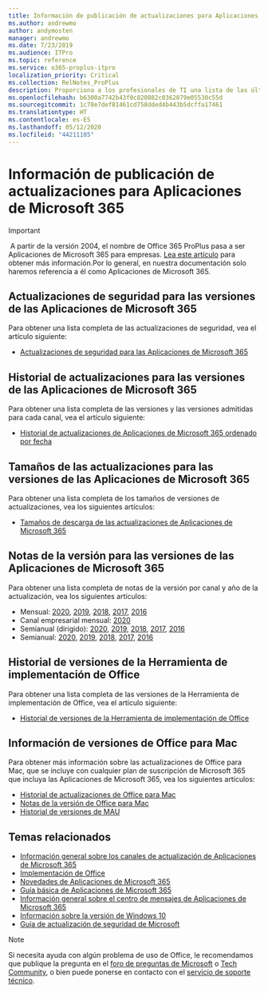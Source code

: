 ```yaml
---
title: Información de publicación de actualizaciones para Aplicaciones de Microsoft 365
ms.author: andrewmo
author: andymosten
manager: andrewmo
ms.date: 7/23/2019
ms.audience: ITPro
ms.topic: reference
ms.service: o365-proplus-itpro
localization_priority: Critical
ms.collection: RelNotes_ProPlus
description: Proporciona a los profesionales de TI una lista de las últimas versiones de las Aplicaciones de Microsoft 365 para cada canal de actualización y vínculos a notas de la versión y el historial de actualizaciones.
ms.openlocfilehash: b6300a7742b43f0c820882c0362079e05530c55d
ms.sourcegitcommit: 1c78e7def81461cd758dded4b443b5dcffa17461
ms.translationtype: HT
ms.contentlocale: es-ES
ms.lasthandoff: 05/12/2020
ms.locfileid: "44211105"
---
```

# <a name="release-information-for-updates-to-microsoft-365-apps"></a>Información de publicación de actualizaciones para Aplicaciones de Microsoft 365


> [!IMPORTANT]
> A partir de la versión 2004, el nombre de Office 365 ProPlus pasa a ser Aplicaciones de Microsoft 365 para empresas. [Lea este artículo](https://go.microsoft.com/fwlink/p/?linkid=2123420) para obtener más información.Por lo general, en nuestra documentación solo haremos referencia a él como Aplicaciones de Microsoft 365.


## <a name="security-updates-for-microsoft-365-apps-releases"></a>Actualizaciones de seguridad para las versiones de las Aplicaciones de Microsoft 365

Para obtener una lista completa de las actualizaciones de seguridad, vea el artículo siguiente:
 - [Actualizaciones de seguridad para las Aplicaciones de Microsoft 365](microsoft365-apps-security-updates.md)


## <a name="update-history-for-microsoft-365-apps-releases"></a>Historial de actualizaciones para las versiones de las Aplicaciones de Microsoft 365

Para obtener una lista completa de las versiones y las versiones admitidas para cada canal, vea el artículo siguiente:

- [Historial de actualizaciones de Aplicaciones de Microsoft 365 ordenado por fecha](update-history-microsoft365-apps-by-date.md)


 ## <a name="update-sizes-for-microsoft-365-apps-releases"></a>Tamaños de las actualizaciones para las versiones de las Aplicaciones de Microsoft 365

Para obtener una lista completa de los tamaños de versiones de actualizaciones, vea los siguientes artículos:
 - [Tamaños de descarga de las actualizaciones de Aplicaciones de Microsoft 365](download-sizes-microsoft365-apps-updates.md)

## <a name="release-notes-for-microsoft-365-apps-releases"></a>Notas de la versión para las versiones de las Aplicaciones de Microsoft 365

Para obtener una lista completa de notas de la versión por canal y año de la actualización, vea los siguientes artículos:
 - Mensual: [2020](monthly-channel-2020.md), [2019](monthly-channel-2019.md), [2018](monthly-channel-2018.md), [2017](monthly-channel-2017.md), [2016](monthly-channel-2016.md)
 - Canal empresarial mensual: [2020](monthly-enterprise-channel-2020.md)
 - Semianual (dirigido): [2020](semi-annual-channel-targeted-2020.md), [2019](semi-annual-channel-targeted-2019.md), [2018](semi-annual-channel-targeted-2018.md), [2017](semi-annual-channel-targeted-2017.md), [2016](semi-annual-channel-targeted-2016.md)
 - Semianual: [2020](semi-annual-channel-2020.md), [2019](semi-annual-channel-2019.md), [2018](semi-annual-channel-2018.md), [2017](semi-annual-channel-2017.md), [2016](semi-annual-channel-2016.md)

 ## <a name="release-history-for-office-deployment-tool"></a>Historial de versiones de la Herramienta de implementación de Office
 Para obtener una lista completa de las versiones de la Herramienta de implementación de Office, vea el artículo siguiente:
 - [Historial de versiones de la Herramienta de implementación de Office](ODT-release-history.md)

## <a name="office-for-mac-release-information"></a>Información de versiones de Office para Mac

Para obtener más información sobre las actualizaciones de Office para Mac, que se incluye con cualquier plan de suscripción de Microsoft 365 que incluya las Aplicaciones de Microsoft 365, vea los siguientes artículos:
 - [Historial de actualizaciones de Office para Mac](update-history-office-for-mac.md)
 - [Notas de la versión de Office para Mac](release-notes-office-for-mac.md)
 - [Historial de versiones de MAU](release-history-microsoft-autoupdate.md)


## <a name="related-topics"></a>Temas relacionados

- [Información general sobre los canales de actualización de Aplicaciones de Microsoft 365](https://docs.microsoft.com/deployoffice/overview-of-update-channels-for-office-365-proplus)
- [Implementación de Office](https://docs.microsoft.com/deployoffice/)
- [Novedades de Aplicaciones de Microsoft 365](https://support.office.com/article/95c8d81d-08ba-42c1-914f-bca4603e1426)
- [Guía básica de Aplicaciones de Microsoft 365](https://products.office.com/business/office-365-roadmap)
- [Información general sobre el centro de mensajes de Aplicaciones de Microsoft 365](https://support.office.com/article/38fb3333-bfcc-4340-a37b-deda509c2093)
- [Información sobre la versión de Windows 10](https://www.microsoft.com/itpro/windows-10/release-information)
- [Guía de actualización de seguridad de Microsoft](https://portal.msrc.microsoft.com/)

> [!NOTE]
> Si necesita ayuda con algún problema de uso de Office, le recomendamos que publique la pregunta en el [foro de preguntas de Microsoft](https://answers.microsoft.com/) o [Tech Community](https://techcommunity.microsoft.com/), o bien puede ponerse en contacto con el [servicio de soporte técnico](https://support.microsoft.com/contactus).
